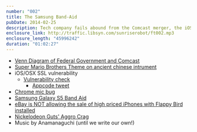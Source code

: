 ```yaml
---
number: "002"
title: The Samsung Band-Aid
pubDate: 2014-02-25
description: Tech company fails abound from the Comcast merger, the iOS/OSX SSL vulnerability, and the all new Samsung rip-off-of-everything-apple-is-doing. Followup on Ender's Game and Flappy Bird.
enclosure_link: http://traffic.libsyn.com/sunriserobot/ft002.mp3
enclosure_length: "45996242"
duration: "01:02:27"
---
```



- [Venn Diagram of Federal Government and Comcast](http://www.muninetworks.org/content/dc-revolving-door-comcast-and-campaign-finance-reform)
- [Super Mario Brothers Theme on ancient chinese intrument](http://www.theverge.com/2014/2/22/5437334/hear-the-super-mario-bros-theme-played-on-an-ancient-chinese-instrument)
- iOS/OSX SSL vulnerability
  - [Vulnerability check](https://gotofail.com/)
    - [Appcode tweet](https://twitter.com/appcode/status/437896886649757696)
- [Chrome mic bug](http://www.theverge.com/2014/1/21/5332316/chrome-exploit-lets-websites-keep-listening-after-you-close-the-tab)
- [Samsung Galaxy S5 Band Aid](https://plus.google.com/+MarquesBrownlee/posts/4MMKEZdxqH5)
- [eBay is NOT allowing the sale of high priced iPhones with Flappy Bird installed](http://community.ebay.com/t5/Technical-Issues/eBay-not-allowing-iPhones-with-Flappy-Bird-included-as-an-app/qaq-p/19522849)
- [Nickelodeon Guts' Aggro Crag](/content/images/2014/Feb/il_fullxfull_19210201.jpg)
- Music by Anamanaguchi (until we write our own!)
